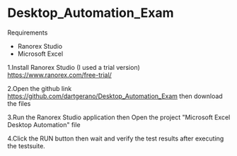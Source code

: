 # Desktop_Automation_Exam
Requirements
- Ranorex Studio
- Microsoft Excel

1.Install Ranorex Studio (I used a trial version)
https://www.ranorex.com/free-trial/

2.Open the github link https://github.com/dartgerano/Desktop_Automation_Exam then download the files

3.Run the Ranorex Studio application then Open the project "Microsoft Excel Desktop Automation" file

4.Click the RUN button then wait and verify the test results after executing the testsuite.
